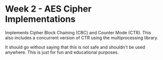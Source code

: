 # Week 2 - AES Cipher Implementations

Implements Cipher Block Chaining (CBC) and Counter Mode (CTR).  This also
includes a concurrent version of CTR using the multiprocessing library.

It should go without saying that this is not safe and shouldn't be
used anywhere.  This is just for fun and educational purposes.
